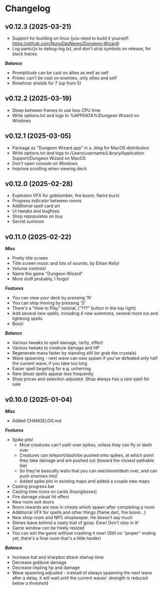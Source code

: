 # Changelog

## v0.12.3 (2025-03-21)

- Support for building on linux (you need to build it yourself: https://github.com/NunoDasNeves/Dungeon-Wizard)
- Log panic()s to debug-log.txt, and don't strip symbols on release, for stack traces

***Balance***
- Promptitude can be cast on allies as well as self
- Protec can't be cast on enemies, only allies and self
- Rimefrost shields for 7 (up from 5)

## v0.12.2 (2025-03-19)

- Sleep between frames to use less CPU time
- Write options.txt and logs to %APPDATA%\Dungeon Wizard on Windows

## v0.12.1 (2025-03-05)

- Package as "Dungeon Wizard.app" in a .dmg for MacOS distribution
- Write options.txt and logs to /Users/username/Library/Application Support/Dungeon Wizard on MacOS
- Don't open console on Windows
- Improve scrolling when viewing deck

## v0.12.0 (2025-02-28)

- Explosion VFX for gobbomber, fire boom, flame burst
- Progress indicator between rooms
- Additional spell card art
- UI tweaks and bugfixes
- Shop repopulates on buy
- Secret summon

## v0.11.0 (2025-02-22)

***Misc***
- Pretty title screen
- Title screen music and lots of sounds, by Ethan Kelly!
- Volume controls!
- Name the game "Dungeon Wizard"
- More stuff probably, I forgot

***Features***
- You can view your deck by pressing 'N'
- You can stop moving by pressing 'S'
- There's a "How to Play" tutorial, ("???" button in the top right)
- Add several new spells, including 4 new summons, several more ice and lightning spells
- Boss!

***Balance***
- Various tweaks to spell damage, rarity, effect
- Various tweaks to creature damage and HP
- Regenerate mana faster by standing still (or grab the crystals)
- Wave spawning - next wave can now spawn if you've defeated only half the current wave, if you take too long
- Easier spell targeting for e.g. unherring
- Rare (blue) spells appear less frequently
- Shop prices and selection adjusted. Shop always has a rare spell for sale

## v0.10.0 (2025-01-04)

***Misc***
- Added CHANGELOG.md

***Features***
- Spike pits!
    - Most creatures can't path over spikes, unless they can fly or dash over
    - Creatures can teleport/dash/be pushed onto spikes, at which point they take damage and are pushed out (toward the closest pathable tile)
    - So they're basically walls that you can see/shoot/dash over, and can push enemies into!
    - Added spike pits in existing maps and added a couple new maps
- Casting progress bar
- Casting time icons on cards (hourglasses)
- Fire damage visual hit effect
- New room exit doors
- Room rewards are now in chests which spawn after completing a room
- Additional VFX for spells and other things (flame dart, fire boom...)
- New shop room and NPC shopkeeper. He doesn't say much
- Slimes leave behind a nasty trail of goop. Eww! Don't step in it!
- Game window can be freely resized
- You can win the game without crashing it now! (Still no "proper" ending yet, there's a final room that's a little harder)

***Balance***
- Increase bat and sharpboi attack startup time
- Decrease gobbow damage
- Decrease impling hp and damage
- Wave spawning adjusted - instead of always spawning the next wave after a delay, it will wait until the current waves' strength is reduced below a threshold

